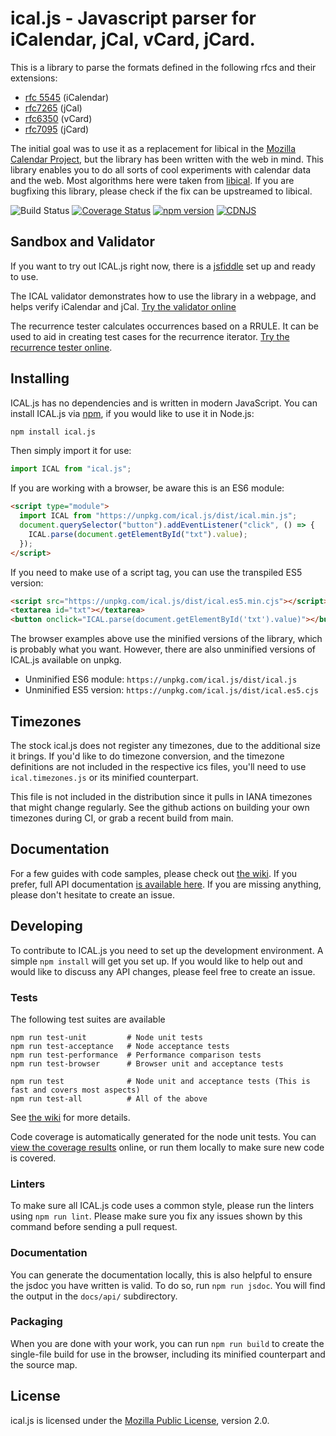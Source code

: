 # ical.js - Javascript parser for iCalendar, jCal, vCard, jCard.

This is a library to parse the formats defined in the following rfcs and their extensions:
* [rfc 5545](http://tools.ietf.org/html/rfc5545) (iCalendar)
* [rfc7265](http://tools.ietf.org/html/rfc7265) (jCal)
* [rfc6350](http://tools.ietf.org/html/rfc6350) (vCard)
* [rfc7095](http://tools.ietf.org/html/rfc7095) (jCard)

The initial goal was to use it as a replacement for libical in the [Mozilla Calendar
Project](http://www.mozilla.org/projects/calendar/), but the library has been written with the web
in mind. This library enables you to do all sorts of cool experiments with calendar data and the
web. Most algorithms here were taken from [libical](https://github.com/libical/libical). If you are
bugfixing this library, please check if the fix can be upstreamed to libical.

![Build Status](https://github.com/kewisch/ical.js/workflows/Checkin/badge.svg) [![Coverage Status](https://coveralls.io/repos/kewisch/ical.js/badge.svg)](https://coveralls.io/r/kewisch/ical.js) [![npm version](https://badge.fury.io/js/ical.js.svg)](http://badge.fury.io/js/ical.js) [![CDNJS](https://img.shields.io/cdnjs/v/ical.js.svg)](https://cdnjs.com/libraries/ical.js)  

## Sandbox and Validator

If you want to try out ICAL.js right now, there is a
[jsfiddle](http://jsfiddle.net/kewisch/227efboL/) set up and ready to use.

The ICAL validator demonstrates how to use the library in a webpage, and helps verify iCalendar and
jCal. [Try the validator online](http://kewisch.github.io/ical.js/validator.html)

The recurrence tester calculates occurrences based on a RRULE. It can be used to aid in
creating test cases for the recurrence iterator.
[Try the recurrence tester online](https://kewisch.github.io/ical.js/recur-tester.html).

## Installing

ICAL.js has no dependencies and is written in modern JavaScript. You can install ICAL.js via
[npm](https://www.npmjs.com/), if you would like to use it in Node.js:
```bash
npm install ical.js
```
Then simply import it for use:
```javascript
import ICAL from "ical.js";
```

If you are working with a browser, be aware this is an ES6 module:

```html
<script type="module">
  import ICAL from "https://unpkg.com/ical.js/dist/ical.min.js";
  document.querySelector("button").addEventListener("click", () => {
    ICAL.parse(document.getElementById("txt").value);
  });
</script>
```

If you need to make use of a script tag, you can use the transpiled ES5 version:
```html
<script src="https://unpkg.com/ical.js/dist/ical.es5.min.cjs"></script>
<textarea id="txt"></textarea>
<button onclick="ICAL.parse(document.getElementById('txt').value)"></button>
```

The browser examples above use the minified versions of the library, which is probably what you want.
However, there are also unminified versions of ICAL.js available on unpkg.

- Unminified ES6 module: `https://unpkg.com/ical.js/dist/ical.js`
- Unminified ES5 version: `https://unpkg.com/ical.js/dist/ical.es5.cjs`

## Timezones
The stock ical.js does not register any timezones, due to the additional size it brings. If you'd
like to do timezone conversion, and the timezone definitions are not included in the respective ics
files, you'll need to use `ical.timezones.js` or its minified counterpart.

This file is not included in the distribution since it pulls in IANA timezones that might change
regularly. See the github actions on building your own timezones during CI, or grab a recent build
from main.

## Documentation

For a few guides with code samples, please check out
[the wiki](https://github.com/kewisch/ical.js/wiki). If you prefer,
full API documentation [is available here](http://kewisch.github.io/ical.js/api/).
If you are missing anything, please don't hesitate to create an issue.

## Developing

To contribute to ICAL.js you need to set up the development environment. A simple `npm install` will
get you set up. If you would like to help out and would like to discuss any API changes, please feel 
free to create an issue.

### Tests

The following test suites are available

    npm run test-unit         # Node unit tests
    npm run test-acceptance   # Node acceptance tests
    npm run test-performance  # Performance comparison tests
    npm run test-browser      # Browser unit and acceptance tests
    
    npm run test              # Node unit and acceptance tests (This is fast and covers most aspects)
    npm run test-all          # All of the above

See [the wiki](https://github.com/kewisch/ical.js/wiki/Running-Tests) for more details.

Code coverage is automatically generated for the node unit tests. You can [view the coverage
results](https://coveralls.io/r/kewisch/ical.js) online, or run them locally to make sure new
code is covered.

### Linters
To make sure all ICAL.js code uses a common style, please run the linters using `npm run lint`.
Please make sure you fix any issues shown by this command before sending a pull request.

### Documentation
You can generate the documentation locally, this is also helpful to ensure the jsdoc you have
written is valid. To do so, run `npm run jsdoc`. You will find the output in the `docs/api/`
subdirectory.

### Packaging
When you are done with your work, you can run `npm run build` to create the single-file build for
use in the browser, including its minified counterpart and the source map.

## License
ical.js is licensed under the
[Mozilla Public License](https://www.mozilla.org/MPL/2.0/), version 2.0.
